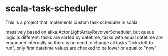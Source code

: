 # scala-task-scheduler
This is a project that implements custom task scheduler in scala

massively based on akka.Actor.LightArrayRevolverScheduler, but queue logic is different:
	tasks are sorted by datetime, tasks with equal datetime are enqueued internally
	so there is no need to change all tasks "ticks left to run", 
	only first datetime values are checked to be lower or equal to "now"